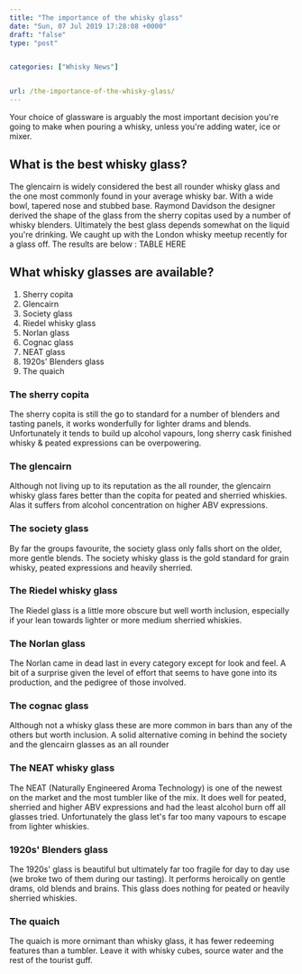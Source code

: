 ```yaml
---
title: "The importance of the whisky glass"
date: "Sun, 07 Jul 2019 17:28:08 +0000"
draft: "false"
type: "post"


categories: ["Whisky News"]


url: /the-importance-of-the-whisky-glass/
---
```


Your choice of glassware is arguably the most important decision you're going to make when pouring a whisky, unless you're adding water, ice or mixer.
<h2>What is the best whisky glass?</h2>
The glencairn is widely considered the best all rounder whisky glass and the one most commonly found in your average whisky bar. With a wide bowl, tapered nose and stubbed base. Raymond Davidson the designer derived the shape of the glass from the sherry copitas used by a number of whisky blenders.
Ultimately the best glass depends somewhat on the liquid you're drinking. We caught up with the London whisky meetup recently for a glass off. The results are below :
TABLE HERE
<h2>What whisky glasses are available?</h2>
<ol>
	<li>Sherry copita</li>
	<li>Glencairn</li>
	<li>Society glass</li>
	<li>Riedel whisky glass</li>
	<li>Norlan glass</li>
	<li>Cognac glass</li>
	<li>NEAT glass</li>
	<li>1920s' Blenders glass</li>
	<li>The quaich</li>
</ol>
<h3>The sherry copita</h3>
The sherry copita is still the go to standard for a number of blenders and tasting panels, it works wonderfully for lighter drams and blends. Unfortunately it tends to build up alcohol vapours, long sherry cask finished whisky &amp; peated expressions can be overpowering.
<h3>The glencairn</h3>
Although not living up to its reputation as the all rounder, the glencairn whisky glass fares better than the copita for peated and sherried whiskies. Alas it suffers from alcohol concentration on higher ABV expressions.
<h3>The society glass</h3>
By far the groups favourite, the society glass only falls short on the older, more gentle blends. The society whisky glass is the gold standard for grain whisky, peated expressions and heavily sherried.
<h3>The Riedel whisky glass</h3>
The Riedel glass is a little more obscure but well worth inclusion, especially if your lean towards lighter or more medium sherried whiskies.
<h3>The Norlan glass</h3>
The Norlan came in dead last in every category except for look and feel. A bit of a surprise given the level of effort that seems to have gone into its production, and the pedigree of those involved.
<h3>The cognac glass</h3>
Although not a whisky glass these are more common in bars than any of the others but worth inclusion. A solid alternative coming in behind the society and the glencairn glasses as an all rounder
<h3>The NEAT whisky glass</h3>
The NEAT (Naturally Engineered Aroma Technology) is one of the newest on the market and the most tumbler like of the mix.
It does well for peated, sherried and higher ABV expressions and had the least alcohol burn off all glasses tried. Unfortunately the glass let's far too many vapours to escape from lighter whiskies.
<h3>1920s' Blenders glass</h3>
The 1920s' glass is beautiful but ultimately far too fragile for day to day use (we broke two of them during our tasting). It performs heroically on gentle drams, old blends and brains.
This glass does nothing for peated or heavily sherried whiskies.
<h3>The quaich</h3>
The quaich is more ornimant than whisky glass, it has fewer redeeming features than a tumbler. Leave it with whisky cubes, source water and the rest of the tourist guff.
